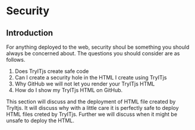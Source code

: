 # Security

## Introduction
For anything deployed to the web, security shoul be something you should always be concerned about. The questions you should consider are as follows.

1. Does TryITjs create safe code
2. Can I create a security hole in the HTML I create using TryITjs
3. Why GitHub we will not let you render your TryITjs HTML
3. How do I show my  TryITjs HTML on GitHub.

This section will discuss and the deployment of HTML file created by TryItjs. It will discuss why with a little care it is perfectly safe to deploy HTML files creted by TryITjs. 
Further we will discuss when it might be unsafe to deploy the HTML.
